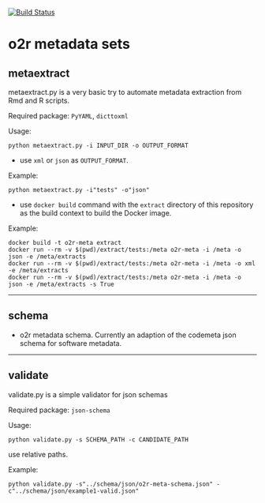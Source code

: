 [![Build Status](https://travis-ci.org/o2r-project/o2r-meta.svg?branch=master)](https://travis-ci.org/o2r-project/o2r-meta)

# o2r metadata sets

## metaextract

metaextract.py is a very basic try to automate metadata extraction from Rmd and R scripts.

Required package: ```PyYAML```, ```dicttoxml```

Usage:

    python metaextract.py -i INPUT_DIR -o OUTPUT_FORMAT


+ use ```xml``` or ```json``` as ```OUTPUT_FORMAT```.

Example:

    python metaextract.py -i"tests" -o"json"

+ use ```docker build``` command with the ```extract``` directory of this repository as the build context to build the Docker image.

Example:

    docker build -t o2r-meta extract
    docker run --rm -v $(pwd)/extract/tests:/meta o2r-meta -i /meta -o json -e /meta/extracts
    docker run --rm -v $(pwd)/extract/tests:/meta o2r-meta -i /meta -o xml -e /meta/extracts
    docker run --rm -v $(pwd)/extract/tests:/meta o2r-meta -i /meta -o json -e /meta/extracts -s True

---

## schema

+ o2r metadata schema. Currently an adaption of the codemeta json schema for software metadata.

---

## validate

validate.py is a simple validator for json schemas

Required package: ```json-schema```

Usage:

    python validate.py -s SCHEMA_PATH -c CANDIDATE_PATH

use relative paths.

Example:

    python validate.py -s"../schema/json/o2r-meta-schema.json" -c"../schema/json/example1-valid.json"
